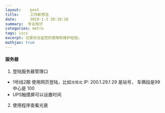 ```yaml
---
layout:    post
title:     工作新想法
date:      2019-1-3 20:18:18
summary:  专业知识
categories: metro 
tags: iscs
excerpt: 记录综合监控的使用和维护经验。
mathjax: true
---
```


####  服务器

1. 登陆服务器管理口 

  + 1号线2期  使用网页登陆，比如`文苑北` IP: 200.1.29.1  29 是站号， 车俩段是99 中心是 100 
  + UPS触摸屏可以设置时间


2. 使用程序查看光衰

  